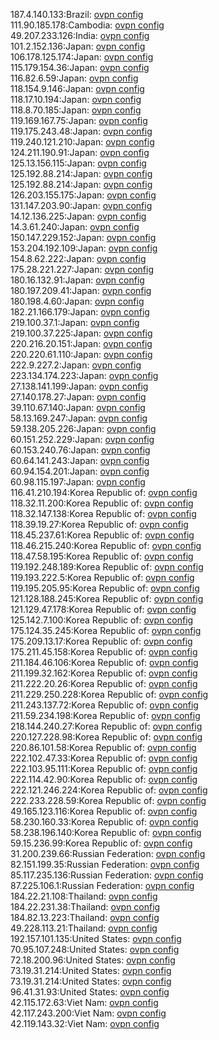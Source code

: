 187.4.140.133:Brazil: [ovpn config](vpn/187_4_140_133.ovpn)  
111.90.185.178:Cambodia: [ovpn config](vpn/111_90_185_178.ovpn)  
49.207.233.126:India: [ovpn config](vpn/49_207_233_126.ovpn)  
101.2.152.136:Japan: [ovpn config](vpn/101_2_152_136.ovpn)  
106.178.125.174:Japan: [ovpn config](vpn/106_178_125_174.ovpn)  
115.179.154.36:Japan: [ovpn config](vpn/115_179_154_36.ovpn)  
116.82.6.59:Japan: [ovpn config](vpn/116_82_6_59.ovpn)  
118.154.9.146:Japan: [ovpn config](vpn/118_154_9_146.ovpn)  
118.17.10.194:Japan: [ovpn config](vpn/118_17_10_194.ovpn)  
118.8.70.185:Japan: [ovpn config](vpn/118_8_70_185.ovpn)  
119.169.167.75:Japan: [ovpn config](vpn/119_169_167_75.ovpn)  
119.175.243.48:Japan: [ovpn config](vpn/119_175_243_48.ovpn)  
119.240.121.210:Japan: [ovpn config](vpn/119_240_121_210.ovpn)  
124.211.190.91:Japan: [ovpn config](vpn/124_211_190_91.ovpn)  
125.13.156.115:Japan: [ovpn config](vpn/125_13_156_115.ovpn)  
125.192.88.214:Japan: [ovpn config](vpn/125_192_88_214.ovpn)  
125.192.88.214:Japan: [ovpn config](vpn/125_192_88_214.ovpn)  
126.203.155.175:Japan: [ovpn config](vpn/126_203_155_175.ovpn)  
131.147.203.90:Japan: [ovpn config](vpn/131_147_203_90.ovpn)  
14.12.136.225:Japan: [ovpn config](vpn/14_12_136_225.ovpn)  
14.3.61.240:Japan: [ovpn config](vpn/14_3_61_240.ovpn)  
150.147.229.152:Japan: [ovpn config](vpn/150_147_229_152.ovpn)  
153.204.192.109:Japan: [ovpn config](vpn/153_204_192_109.ovpn)  
154.8.62.222:Japan: [ovpn config](vpn/154_8_62_222.ovpn)  
175.28.221.227:Japan: [ovpn config](vpn/175_28_221_227.ovpn)  
180.16.132.91:Japan: [ovpn config](vpn/180_16_132_91.ovpn)  
180.197.209.41:Japan: [ovpn config](vpn/180_197_209_41.ovpn)  
180.198.4.60:Japan: [ovpn config](vpn/180_198_4_60.ovpn)  
182.21.166.179:Japan: [ovpn config](vpn/182_21_166_179.ovpn)  
219.100.37.1:Japan: [ovpn config](vpn/219_100_37_1.ovpn)  
219.100.37.225:Japan: [ovpn config](vpn/219_100_37_225.ovpn)  
220.216.20.151:Japan: [ovpn config](vpn/220_216_20_151.ovpn)  
220.220.61.110:Japan: [ovpn config](vpn/220_220_61_110.ovpn)  
222.9.227.2:Japan: [ovpn config](vpn/222_9_227_2.ovpn)  
223.134.174.223:Japan: [ovpn config](vpn/223_134_174_223.ovpn)  
27.138.141.199:Japan: [ovpn config](vpn/27_138_141_199.ovpn)  
27.140.178.27:Japan: [ovpn config](vpn/27_140_178_27.ovpn)  
39.110.67.140:Japan: [ovpn config](vpn/39_110_67_140.ovpn)  
58.13.169.247:Japan: [ovpn config](vpn/58_13_169_247.ovpn)  
59.138.205.226:Japan: [ovpn config](vpn/59_138_205_226.ovpn)  
60.151.252.229:Japan: [ovpn config](vpn/60_151_252_229.ovpn)  
60.153.240.76:Japan: [ovpn config](vpn/60_153_240_76.ovpn)  
60.64.141.243:Japan: [ovpn config](vpn/60_64_141_243.ovpn)  
60.94.154.201:Japan: [ovpn config](vpn/60_94_154_201.ovpn)  
60.98.115.197:Japan: [ovpn config](vpn/60_98_115_197.ovpn)  
116.41.210.194:Korea Republic of: [ovpn config](vpn/116_41_210_194.ovpn)  
118.32.11.200:Korea Republic of: [ovpn config](vpn/118_32_11_200.ovpn)  
118.32.147.138:Korea Republic of: [ovpn config](vpn/118_32_147_138.ovpn)  
118.39.19.27:Korea Republic of: [ovpn config](vpn/118_39_19_27.ovpn)  
118.45.237.61:Korea Republic of: [ovpn config](vpn/118_45_237_61.ovpn)  
118.46.215.240:Korea Republic of: [ovpn config](vpn/118_46_215_240.ovpn)  
118.47.58.195:Korea Republic of: [ovpn config](vpn/118_47_58_195.ovpn)  
119.192.248.189:Korea Republic of: [ovpn config](vpn/119_192_248_189.ovpn)  
119.193.222.5:Korea Republic of: [ovpn config](vpn/119_193_222_5.ovpn)  
119.195.205.95:Korea Republic of: [ovpn config](vpn/119_195_205_95.ovpn)  
121.128.188.245:Korea Republic of: [ovpn config](vpn/121_128_188_245.ovpn)  
121.129.47.178:Korea Republic of: [ovpn config](vpn/121_129_47_178.ovpn)  
125.142.7.100:Korea Republic of: [ovpn config](vpn/125_142_7_100.ovpn)  
175.124.35.245:Korea Republic of: [ovpn config](vpn/175_124_35_245.ovpn)  
175.209.13.17:Korea Republic of: [ovpn config](vpn/175_209_13_17.ovpn)  
175.211.45.158:Korea Republic of: [ovpn config](vpn/175_211_45_158.ovpn)  
211.184.46.106:Korea Republic of: [ovpn config](vpn/211_184_46_106.ovpn)  
211.199.32.162:Korea Republic of: [ovpn config](vpn/211_199_32_162.ovpn)  
211.222.20.26:Korea Republic of: [ovpn config](vpn/211_222_20_26.ovpn)  
211.229.250.228:Korea Republic of: [ovpn config](vpn/211_229_250_228.ovpn)  
211.243.137.72:Korea Republic of: [ovpn config](vpn/211_243_137_72.ovpn)  
211.59.234.198:Korea Republic of: [ovpn config](vpn/211_59_234_198.ovpn)  
218.144.240.27:Korea Republic of: [ovpn config](vpn/218_144_240_27.ovpn)  
220.127.228.98:Korea Republic of: [ovpn config](vpn/220_127_228_98.ovpn)  
220.86.101.58:Korea Republic of: [ovpn config](vpn/220_86_101_58.ovpn)  
222.102.47.33:Korea Republic of: [ovpn config](vpn/222_102_47_33.ovpn)  
222.103.95.111:Korea Republic of: [ovpn config](vpn/222_103_95_111.ovpn)  
222.114.42.90:Korea Republic of: [ovpn config](vpn/222_114_42_90.ovpn)  
222.121.246.224:Korea Republic of: [ovpn config](vpn/222_121_246_224.ovpn)  
222.233.228.59:Korea Republic of: [ovpn config](vpn/222_233_228_59.ovpn)  
49.165.123.116:Korea Republic of: [ovpn config](vpn/49_165_123_116.ovpn)  
58.230.160.33:Korea Republic of: [ovpn config](vpn/58_230_160_33.ovpn)  
58.238.196.140:Korea Republic of: [ovpn config](vpn/58_238_196_140.ovpn)  
59.15.236.99:Korea Republic of: [ovpn config](vpn/59_15_236_99.ovpn)  
31.200.239.66:Russian Federation: [ovpn config](vpn/31_200_239_66.ovpn)  
82.151.199.35:Russian Federation: [ovpn config](vpn/82_151_199_35.ovpn)  
85.117.235.136:Russian Federation: [ovpn config](vpn/85_117_235_136.ovpn)  
87.225.106.1:Russian Federation: [ovpn config](vpn/87_225_106_1.ovpn)  
184.22.21.108:Thailand: [ovpn config](vpn/184_22_21_108.ovpn)  
184.22.231.38:Thailand: [ovpn config](vpn/184_22_231_38.ovpn)  
184.82.13.223:Thailand: [ovpn config](vpn/184_82_13_223.ovpn)  
49.228.113.21:Thailand: [ovpn config](vpn/49_228_113_21.ovpn)  
192.157.101.135:United States: [ovpn config](vpn/192_157_101_135.ovpn)  
70.95.107.248:United States: [ovpn config](vpn/70_95_107_248.ovpn)  
72.18.200.96:United States: [ovpn config](vpn/72_18_200_96.ovpn)  
73.19.31.214:United States: [ovpn config](vpn/73_19_31_214.ovpn)  
73.19.31.214:United States: [ovpn config](vpn/73_19_31_214.ovpn)  
96.41.31.93:United States: [ovpn config](vpn/96_41_31_93.ovpn)  
42.115.172.63:Viet Nam: [ovpn config](vpn/42_115_172_63.ovpn)  
42.117.243.200:Viet Nam: [ovpn config](vpn/42_117_243_200.ovpn)  
42.119.143.32:Viet Nam: [ovpn config](vpn/42_119_143_32.ovpn)  
